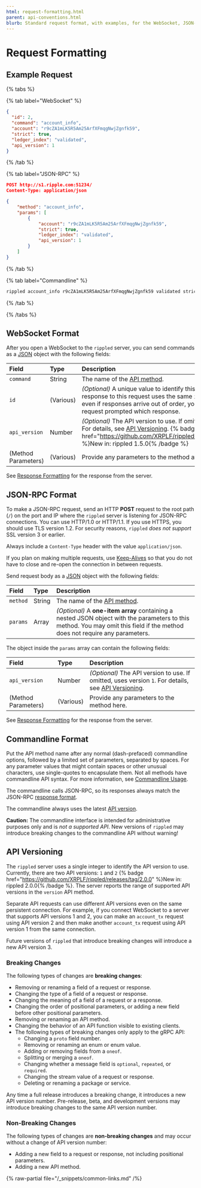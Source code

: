 ```yaml
---
html: request-formatting.html
parent: api-conventions.html
blurb: Standard request format, with examples, for the WebSocket, JSON-RPC, and Commandline interfaces.
---
```

# Request Formatting

## Example Request

{% tabs %}

{% tab label="WebSocket" %}
```json
{
  "id": 2,
  "command": "account_info",
  "account": "r9cZA1mLK5R5Am25ArfXFmqgNwjZgnfk59",
  "strict": true,
  "ledger_index": "validated",
  "api_version": 1
}
```
{% /tab %}

{% tab label="JSON-RPC" %}
```json
POST http://s1.ripple.com:51234/
Content-Type: application/json

{
    "method": "account_info",
    "params": [
        {
            "account": "r9cZA1mLK5R5Am25ArfXFmqgNwjZgnfk59",
            "strict": true,
            "ledger_index": "validated",
            "api_version": 1
        }
    ]
}
```
{% /tab %}

{% tab label="Commandline" %}
```sh
rippled account_info r9cZA1mLK5R5Am25ArfXFmqgNwjZgnfk59 validated strict
```
{% /tab %}

{% /tabs %}


## WebSocket Format  

After you open a WebSocket to the `rippled` server, you can send commands as a [JSON](https://en.wikipedia.org/wiki/JSON) object with the following fields:

| Field               | Type      | Description                                |
|:--------------------|:----------|:-------------------------------------------|
| `command`           | String    | The name of the [API method](../public-api-methods/index.md). |
| `id`                | (Various) | _(Optional)_ A unique value to identify this request. The response to this request uses the same `id` field. This way, even if responses arrive out of order, you know which request prompted which response. |
| `api_version`       | Number    | _(Optional)_ The API version to use. If omitted, use version 1. For details, see [API Versioning](#api-versioning). {% badge href="https://github.com/XRPLF/rippled/releases/tag/1.5.0" %}New in: rippled 1.5.0{% /badge %} |
| (Method Parameters) | (Various) | Provide any parameters to the method at the top level. |

See [Response Formatting](response-formatting.md) for the response from the server.

## JSON-RPC Format

To make a JSON-RPC request, send an HTTP **POST** request to the root path (`/`) on the port and IP where the `rippled` server is listening for JSON-RPC connections. You can use HTTP/1.0 or HTTP/1.1. If you use HTTPS, you should use TLS version 1.2. For security reasons, `rippled` _does not support_ SSL version 3 or earlier.

Always include a `Content-Type` header with the value `application/json`.

If you plan on making multiple requests, use [Keep-Alives](http://tools.ietf.org/html/rfc7230#section-6.3) so that you do not have to close and re-open the connection in between requests. <!-- SPELLING_IGNORE: alives -->

Send request body as a [JSON](https://en.wikipedia.org/wiki/JSON) object with the following fields:


| Field               | Type      | Description                                |
|:--------------------|:----------|:-------------------------------------------|
| `method`            | String    | The name of the [API method](../public-api-methods/index.md). |
| `params`            | Array     | _(Optional)_ A **one-item array** containing a nested JSON object with the parameters to this method. You may omit this field if the method does not require any parameters. |

The object inside the `params` array can contain the following fields:

| Field               | Type      | Description                                |
|:--------------------|:----------|:-------------------------------------------|
| `api_version`       | Number    | _(Optional)_ The API version to use. If omitted, uses version `1`. For details, see [API Versioning](#api-versioning). |
| (Method Parameters) | (Various) | Provide any parameters to the method here. |

See [Response Formatting](response-formatting.md) for the response from the server.

## Commandline Format

Put the API method name after any normal (dash-prefaced) commandline options, followed by a limited set of parameters, separated by spaces. For any parameter values that might contain spaces or other unusual characters, use single-quotes to encapsulate them. Not all methods have commandline API syntax. For more information, see [Commandline Usage](../../../infrastructure/commandline-usage.md#client-mode-options).

The commandline calls JSON-RPC, so its responses always match the JSON-RPC [response format](response-formatting.md).

The commandline always uses the latest [API version](#api-versioning).

**Caution:** The commandline interface is intended for administrative purposes only and is _not a supported API_. New versions of `rippled` may introduce breaking changes to the commandline API without warning!


## API Versioning

The `rippled` server uses a single integer to identify the API version to use. Currently, there are two API versions: `1` and `2` {% badge href="https://github.com/XRPLF/rippled/releases/tag/2.0.0" %}New in: rippled 2.0.0{% /badge %}. The server reports the range of supported API versions in the `version` API method. <!-- STYLE_OVERRIDE: will --> <!-- TODO: add a link when `version` method is documented. -->

Separate API requests can use different API versions even on the same persistent connection. For example, if you connect WebSocket to a server that supports API versions 1 and 2, you can make an `account_tx` request using API version 2 and then make another `account_tx` request using API version 1 from the same connection.

Future versions of `rippled` that introduce breaking changes will introduce a new API version 3.


### Breaking Changes

The following types of changes are **breaking changes**:

- Removing or renaming a field of a request or response.
- Changing the type of a field of a request or response.
- Changing the meaning of a field of a request or a response.
- Changing the order of positional parameters, or adding a new field before other positional parameters.
- Removing or renaming an API method.
- Changing the behavior of an API function visible to existing clients.
- The following types of breaking changes only apply to the gRPC API:
    - Changing a `proto` field number.
    - Removing or renaming an enum or enum value.
    - Adding or removing fields from a `oneof`.
    - Splitting or merging a `oneof`.
    - Changing whether a message field is `optional`, `repeated`, or `required`.
    - Changing the stream value of a request or response.
    - Deleting or renaming a package or service.

Any time a full release introduces a breaking change, it introduces a new API version number. Pre-release, beta, and development versions may introduce breaking changes to the same API version number.

### Non-Breaking Changes

The following types of changes are **non-breaking changes** and may occur without a change of API version number:

- Adding a new field to a request or response, not including positional parameters.
- Adding a new API method.

{% raw-partial file="/_snippets/common-links.md" /%}
